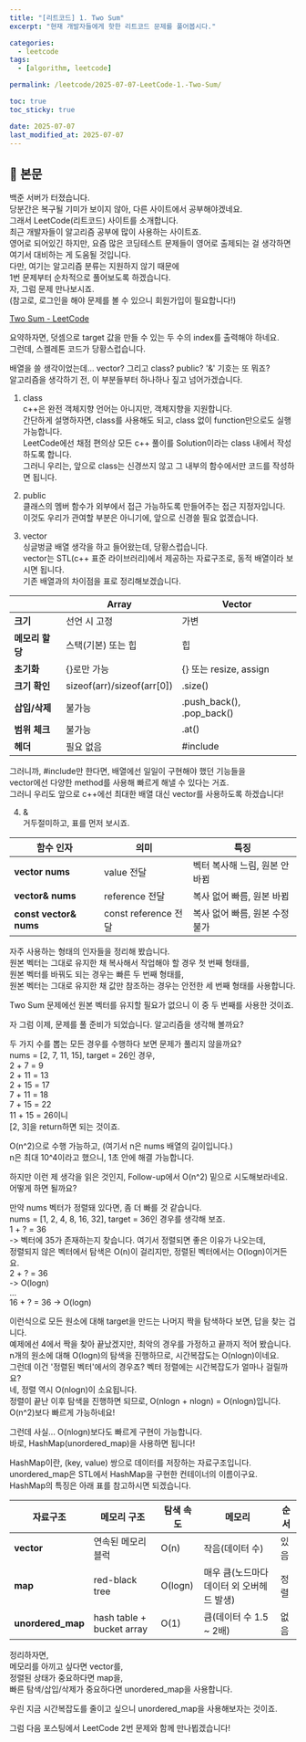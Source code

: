 ```yaml
---
title: "[리트코드] 1. Two Sum"
excerpt: "현재 개발자들에게 핫한 리트코드 문제를 풀어봅시다."

categories:
  - leetcode
tags:
  - [algorithm, leetcode]

permalink: /leetcode/2025-07-07-LeetCode-1.-Two-Sum/

toc: true
toc_sticky: true

date: 2025-07-07
last_modified_at: 2025-07-07
---
```


## 🦥 본문

백준 서버가 터졌습니다.  
당분간은 복구될 기미가 보이지 않아, 다른 사이트에서 공부해야겠네요.  
그래서 LeetCode(리트코드) 사이트를 소개합니다.  
최근 개발자들이 알고리즘 공부에 많이 사용하는 사이트죠.  
영어로 되어있긴 하지만, 요즘 많은 코딩테스트 문제들이 영어로 출제되는 걸 생각하면  
여기서 대비하는 게 도움될 것입니다.  
다만, 여기는 알고리즘 분류는 지원하지 않기 때문에  
1번 문제부터 순차적으로 풀어보도록 하겠습니다.  
자, 그럼 문제 만나보시죠.  
(참고로, 로그인을 해야 문제를 볼 수 있으니 회원가입이 필요합니다!)  
  
[Two Sum - LeetCode](https://leetcode.com/problems/two-sum/)  
  
요약하자면, 덧셈으로 target 값을 만들 수 있는 두 수의 index를 출력해야 하네요.  
그런데, 스켈레톤 코드가 당황스럽습니다.  
  
<script src="https://gist.github.com/redjo99/82981750dbc4f3dcd1b8a81c02e8e131.js"></script>  
  
배열을 쓸 생각이었는데... vector? 그리고 class? public? '&' 기호는 또 뭐죠?  
알고리즘을 생각하기 전, 이 부분들부터 하나하나 짚고 넘어가겠습니다.  
  
1. class  
c++은 완전 객체지향 언어는 아니지만, 객체지향을 지원합니다.  
간단하게 설명하자면, class를 사용해도 되고, class 없이 function만으로도 실행 가능합니다.  
LeetCode에선 채점 편의상 모든 c++ 풀이를 Solution이라는 class 내에서 작성하도록 합니다.  
그러니 우리는, 앞으로 class는 신경쓰지 않고 그 내부의 함수에서만 코드를 작성하면 됩니다.
  
2. public  
클래스의 멤버 함수가 외부에서 접근 가능하도록 만들어주는 접근 지정자입니다.  
이것도 우리가 관여할 부분은 아니기에, 앞으로 신경쓸 필요 없겠습니다.
  
3. vector  
싱글벙글 배열 생각을 하고 들어왔는데, 당황스럽습니다.  
vector는 STL(c++ 표준 라이브러리)에서 제공하는 자료구조로, 동적 배열이라 보시면 됩니다.  
기존 배열과의 차이점을 표로 정리해보겠습니다.  
  
| | Array | Vector |
| --- | --- | --- |
| **크기** | 선언 시 고정 | 가변 |
| **메모리 할당** | 스택(기본) 또는 힙 | 힙 |
| **초기화** | {}로만 가능 | {} 또는 resize, assign |
| **크기 확인** | sizeof(arr)/sizeof(arr[0]) | .size() |
| **삽입/삭제** | 불가능 | .push_back(), .pop_back() |
| **범위 체크** | 불가능 | .at() |
| **헤더** | 필요 없음 | #include<vector> |
  
그러니까, #include<vector>만 한다면, 배열에선 일일이 구현해야 했던 기능들을  
vector에선 다양한 method를 사용해 빠르게 해낼 수 있다는 거죠.  
그러니 우리도 앞으로 c++에선 최대한 배열 대신 vector를 사용하도록 하겠습니다!  
  
4. &  
거두절미하고, 표를 먼저 보시죠.
  
| 함수 인자 | 의미 | 특징 |
| --- | --- | --- |
| **vector<int> nums** | value 전달 | 벡터 복사해 느림, 원본 안 바뀜 |
| **vector<int>& nums** | reference 전달 | 복사 없어 빠름, 원본 바뀜 |
| **const vector<int>& nums** | const reference 전달 | 복사 없어 빠름, 원본 수정 불가 |
  
자주 사용하는 형태의 인자들을 정리해 봤습니다.  
원본 벡터는 그대로 유지한 채 복사해서 작업해야 할 경우 첫 번째 형태를,  
원본 벡터를 바꿔도 되는 경우는 빠른 두 번째 형태를,  
원본 벡터는 그대로 유지한 채 값만 참조하는 경우는 안전한 세 번째 형태를 사용합니다.  
  
Two Sum 문제에선 원본 벡터를 유지할 필요가 없으니 이 중 두 번째를 사용한 것이죠.  
  
자 그럼 이제, 문제를 풀 준비가 되었습니다. 알고리즘을 생각해 볼까요?  
  
두 가지 수를 뽑는 모든 경우를 수행하다 보면 문제가 풀리지 않을까요?  
nums = [2, 7, 11, 15], target = 26인 경우,  
2 + 7 = 9  
2 + 11 = 13  
2 + 15 = 17  
7 + 11 = 18  
7 + 15 = 22  
11 + 15 = 26이니  
[2, 3]을 return하면 되는 것이죠.  
  
O(n^2)으로 수행 가능하고, (여기서 n은 nums 배열의 길이입니다.)  
n은 최대 10^4이라고 했으니, 1초 안에 해결 가능합니다.  
  
하지만 이런 제 생각을 읽은 것인지, Follow-up에서 O(n^2) 밑으로 시도해보라네요.  
어떻게 하면 될까요?  
  
만약 nums 벡터가 정렬돼 있다면, 좀 더 빠를 것 같습니다.  
nums = [1, 2, 4, 8, 16, 32], target = 36인 경우를 생각해 보죠.  
1 + ? = 36  
-> 벡터에 35가 존재하는지 찾습니다. 여기서 정렬되면 좋은 이유가 나오는데,  
정렬되지 않은 벡터에서 탐색은 O(n)이 걸리지만, 정렬된 벡터에서는 O(logn)이거든요.  
2 + ? = 36  
-> O(logn)  
...  
16 + ? = 36
-> O(logn)  
  
이런식으로 모든 원소에 대해 target을 만드는 나머지 짝을 탐색하다 보면, 답을 찾는 겁니다.  
예제에선 4에서 짝을 찾아 끝났겠지만, 최악의 경우를 가정하고 끝까지 적어 봤습니다.  
n개의 원소에 대해 O(logn)의 탐색을 진행하므로, 시간복잡도는 O(nlogn)이네요.  
그런데 이건 '정렬된 벡터'에서의 경우죠? 벡터 정렬에는 시간복잡도가 얼마나 걸릴까요?  
네, 정렬 역시 O(nlogn)이 소요됩니다.  
정렬이 끝난 이후 탐색을 진행하면 되므로, O(nlogn + nlogn) = O(nlogn)입니다.  
O(n^2)보다 빠르게 가능하네요!  
  
그런데 사실... O(nlogn)보다도 빠르게 구현이 가능합니다.  
바로, HashMap(unordered_map)을 사용하면 됩니다!  
  
HashMap이란, (key, value) 쌍으로 데이터를 저장하는 자료구조입니다.  
unordered_map은 STL에서 HashMap을 구현한 컨테이너의 이름이구요.  
HashMap의 특징은 아래 표를 참고하시면 되겠습니다.  
  
| 자료구조 | 메모리 구조 | 탐색 속도 | 메모리 | 순서 |
| --- | --- | --- | --- | --- |
| **vector** | 연속된 메모리 블럭 | O(n) | 작음(데이터 수) | 있음 |
| **map** | red-black tree | O(logn) | 매우 큼(노드마다 데이터 외 오버헤드 발생) | 정렬 |
| **unordered_map** | hash table + bucket array | O(1) | 큼(데이터 수 1.5 ~ 2배) | 없음 |
  
정리하자면,  
메모리를 아끼고 싶다면 vector를,  
정렬된 상태가 중요하다면 map을,  
빠른 탐색/삽입/삭제가 중요하다면 unordered_map을 사용합니다.  
  
우린 지금 시간복잡도를 줄이고 싶으니 unordered_map을 사용해보자는 것이죠.  




  
그럼 다음 포스팅에서 LeetCode 2번 문제와 함께 만나뵙겠습니다!
